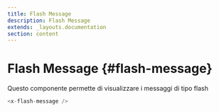 ```yaml
---
title: Flash Message
description: Flash Message
extends: _layouts.documentation
section: content
---
```


# Flash Message {#flash-message}

Questo componente permette di visualizzare i messaggi di tipo flash

```php
<x-flash-message />
```